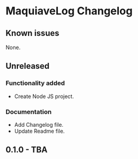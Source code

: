 # MaquiaveLog Changelog

## Known issues

None.

## Unreleased

### Functionality added

- Create Node JS project.

### Documentation

- Add Changelog file.
- Update Readme file.

## 0.1.0 - TBA
